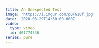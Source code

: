 ```yaml
---
title: An Unexpected Test
image: 'https://i.imgur.com/pQFG18f.jpg'
date: '2020-03-29T14:30:00.000Z'
video:
  type: vimeo
  id: 401774536
series: pure
---
```


